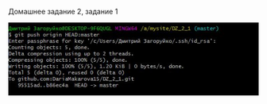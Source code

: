 Домашнее задание 2, задание 1

![Image alt](https://github.com/DariaMakarova15/DZ_2_1/blob/master/printscreen1.JPG)